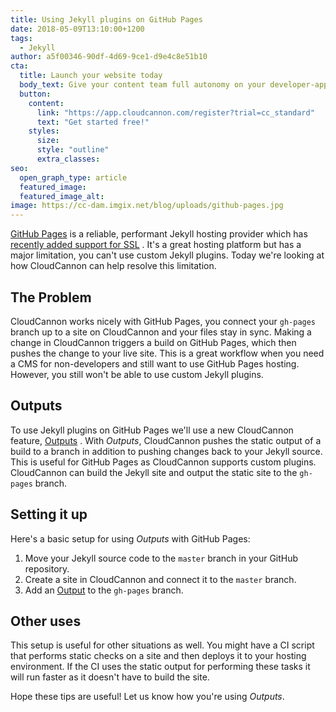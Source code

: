 ```yaml
---
title: Using Jekyll plugins on GitHub Pages
date: 2018-05-09T13:10:00+1200
tags:
  - Jekyll
author: a5f00346-90df-4d69-9ce1-d9e4c8e51b10
cta:
  title: Launch your website today
  body_text: Give your content team full autonomy on your developer-approved tech stack with CloudCannon.
  button:
    content: 
      link: "https://app.cloudcannon.com/register?trial=cc_standard"
      text: "Get started free!"
    styles:
      size:
      style: "outline"
      extra_classes:
seo:
  open_graph_type: article
  featured_image:
  featured_image_alt:
image: https://cc-dam.imgix.net/blog/uploads/github-pages.jpg
---
```

[GitHub Pages](https://pages.github.com/)  is a reliable, performant Jekyll hosting provider which has [recently added support for SSL](https://blog.github.com/2018-05-01-github-pages-custom-domains-https/) . It's a great hosting platform but has a major limitation, you can't use custom Jekyll plugins. Today we're looking at how CloudCannon can help resolve this limitation.

## The Problem

CloudCannon works nicely with GitHub Pages, you connect your `gh-pages` branch up to a site on CloudCannon and your files stay in sync. Making a change in CloudCannon triggers a build on GitHub Pages, which then pushes the change to your live site. This is a great workflow when you need a CMS for non-developers and still want to use GitHub Pages hosting. However, you still won't be able to use custom Jekyll plugins.

## Outputs

To use Jekyll plugins on GitHub Pages we'll use a new CloudCannon feature, [Outputs](https://docs.cloudcannon.com/syncing/output/) . With *Outputs*, CloudCannon pushes the static output of a build to a branch in addition to pushing changes back to your Jekyll source. This is useful for GitHub Pages as CloudCannon supports custom plugins. CloudCannon can build the Jekyll site and output the static site to the `gh-pages` branch.

## Setting it up

Here's a basic setup for using *Outputs* with GitHub Pages:

1. Move your Jekyll source code to the `master` branch in your GitHub repository.
2. Create a site in CloudCannon and connect it to the `master` branch.
3. Add an [Output](https://docs.cloudcannon.com/syncing/output/)  to the `gh-pages` branch.

## Other uses

This setup is useful for other situations as well. You might have a CI script that performs static checks on a site and then deploys it to your hosting environment. If the CI uses the static output for performing these tasks it will run faster as it doesn't have to build the site.

Hope these tips are useful\! Let us know how you're using *Outputs*.
